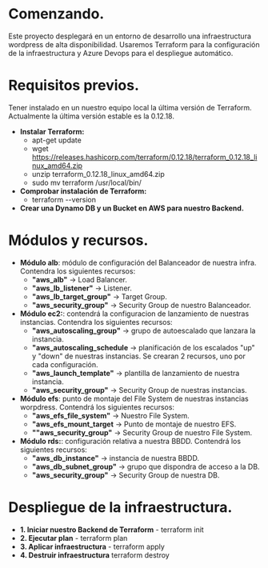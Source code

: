 # **Comenzando.**
Este proyecto desplegará en un entorno de desarrollo una infraestructura wordpress de alta disponibilidad. Usaremos Terraform para la configuración de la infraestructura y Azure Devops para el despliegue automático.
# **Requisitos previos**.
Tener instalado en un nuestro equipo local la última versión de Terraform. Actualmente la última versión estable es la 0.12.18.
*	**Instalar Terraform:**
    * apt-get update
    * wget https://releases.hashicorp.com/terraform/0.12.18/terraform_0.12.18_linux_amd64.zip
    * unzip terraform_0.12.18_linux_amd64.zip
    * sudo mv terraform /usr/local/bin/
*   **Comprobar instalación de Terraform:**
    * terraform --version 
* **Crear una Dynamo DB y un Bucket en AWS para nuestro Backend.**
# **Módulos y recursos.**
* **Módulo alb**: módulo de configuración del Balanceador de nuestra infra. Contendra los siguientes recursos:
    - **"aws_alb"** -> Load Balancer.
    - **"aws_lb_listener"** -> Listener.
    - **"aws_lb_target_group"** -> Target Group.
    - **"aws_security_group"** -> Security Group de nuestro Balanceador.
* **Módulo ec2:**: contendrá la configuracion de lanzamiento de nuestras instancias. Contendra los siguientes recursos:
    - **"aws_autoscaling_group"** -> grupo de autoescalado que lanzara la instancia.
    - **"aws_autoscaling_schedule** -> planificación de los escalados "up" y "down" de nuestras instancias. Se crearan 2 recursos, uno por cada configuración.
    - **"aws_launch_template"** -> plantilla de lanzamiento de nuestra instancia.
    - **"aws_security_group"** -> Security Group de nuestras instancias.
*   **Módulo efs**: punto de montaje del File System de nuestras instancias worpdress. Contendrá los siguientes recursos:
    - **"aws_efs_file_system"** -> Nuestro File System.
    - **"aws_efs_mount_target** -> Punto de montaje de nuestro EFS.
    - **""aws_security_group"** -> Security Group de nuestro File System.
*   **Módulo rds:**: configuración relativa a nuestra BBDD. Contendrá los siguientes recursos:
    - **"aws_db_instance"** -> instancia de nuestra BBDD.
    - **"aws_db_subnet_group"** -> grupo que dispondra de acceso a la DB.
    - **"aws_security_group"** -> Security Group de nuestra DB.
# Despliegue de la infraestructura.
*    **1. Iniciar nuestro Backend de Terraform**
    - terraform init
*    **2. Ejecutar plan**
    - terraform plan
*    **3. Aplicar infraestructura**
    - terraform apply
*    **4. Destruir infraestructura**
     terraform destroy
